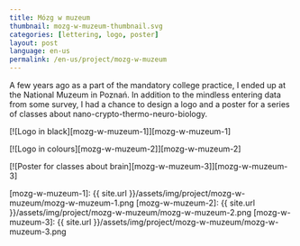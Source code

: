 ```yaml
---
title: Mózg w muzeum
thumbnail: mozg-w-muzeum-thumbnail.svg
categories: [lettering, logo, poster]
layout: post
language: en-us
permalink: /en-us/project/mozg-w-muzeum
---
```


A few years ago as a part of the mandatory college practice, I ended up at the National Muzeum in Poznań. In addition to the mindless entering data from some survey, I had a chance to design a logo and a poster for a series of classes about nano-crypto-thermo-neuro-biology.

[![Logo in black][mozg-w-muzeum-1]][mozg-w-muzeum-1]

[![Logo in colours][mozg-w-muzeum-2]][mozg-w-muzeum-2]

[![Poster for classes about brain][mozg-w-muzeum-3]][mozg-w-muzeum-3]

[mozg-w-muzeum-1]: {{ site.url }}/assets/img/project/mozg-w-muzeum/mozg-w-muzeum-1.png
[mozg-w-muzeum-2]: {{ site.url }}/assets/img/project/mozg-w-muzeum/mozg-w-muzeum-2.png
[mozg-w-muzeum-3]: {{ site.url }}/assets/img/project/mozg-w-muzeum/mozg-w-muzeum-3.png